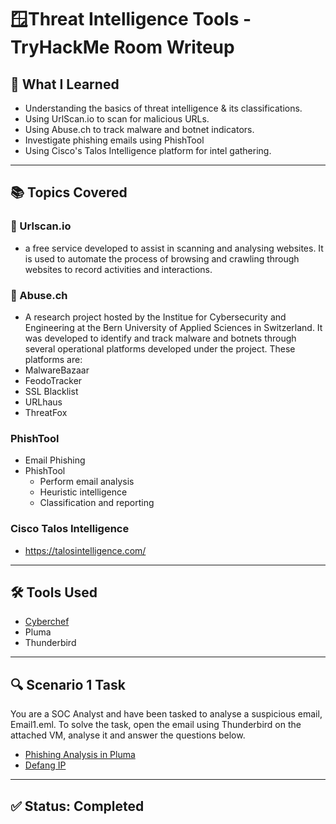 # 🪟Threat Intelligence Tools - TryHackMe Room Writeup

## 🧠 What I Learned

- Understanding the basics of threat intelligence & its classifications.
- Using UrlScan.io to scan for malicious URLs.
- Using Abuse.ch to track malware and botnet indicators.
- Investigate phishing emails using PhishTool
- Using Cisco's Talos Intelligence platform for intel gathering.
---

## 📚 Topics Covered

### 🔗 Urlscan.io 
  - a free service developed to assist in scanning and analysing websites. It is used to automate the process of browsing and crawling through websites to record activities and interactions.

### 🔗 Abuse.ch
  - A research project hosted by the Institue for Cybersecurity and Engineering at the Bern University of Applied Sciences in Switzerland. It was developed to identify and track malware and botnets through several operational platforms developed under the project. These platforms are: 
  - MalwareBazaar
  - FeodoTracker
  - SSL Blacklist
  - URLhaus
  - ThreatFox

### PhishTool
  - Email Phishing
  - PhishTool
    - Perform email analysis
    - Heuristic intelligence
    - Classification and reporting

  ### Cisco Talos Intelligence
  - https://talosintelligence.com/
---

## 🛠️ Tools Used

- [Cyberchef](https://cyberchef.org/)
- Pluma
- Thunderbird
---

## 🔍 Scenario 1 Task

You are a SOC Analyst and have been tasked to analyse a suspicious email, Email1.eml. To solve the task, open the email using Thunderbird on the attached VM, analyse it and answer the questions below.
- [Phishing Analysis in Pluma](../images/Phishing-Analysis.png)
- [Defang IP](../images/Phishing-Analysis-defang.png)
---

## ✅ Status: Completed



